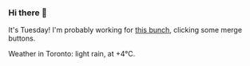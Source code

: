 ### Hi there :wave:

It's Tuesday! I'm probably working for [this bunch](https://github.com/kohofinancial), clicking some merge buttons.

Weather in Toronto: light rain, at +4°C.
